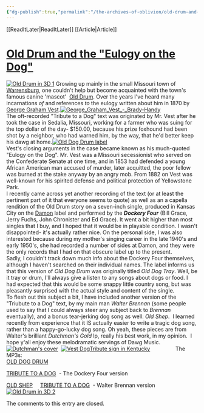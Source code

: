 ```yaml
---
{"dg-publish":true,"permalink":"/the-archives-of-oblivion/old-drum-and-the-eulogy-on-the-dog/"}
---
```


[[ReadItLater\|ReadItLater]] [[Article\|Article]]

# [Old Drum and the "Eulogy on the Dog"](https://blog.wfmu.org/freeform/2009/11/old-drum-and-the-eulogy-on-the-dog.html)

[![Old Drum in 3D 1](https://blog.wfmu.org/.a/6a00d83451c29169e20120a6a053b6970c-320wi)](https://blog.wfmu.org/.a/6a00d83451c29169e20120a6a053b6970c-pi) Growing up mainly in the small Missouri town of [Warrensburg](http://goburg.com/), one couldn't help but become acquainted with the town's famous canine 'mascot'  [Old Drum](http://www.almostheaven-golden-retriever-rescue.org/old-drum.htm). Over the years I've heard many incarnations *of* and references *to* the eulogy written about him in 1870 by [George Graham Vest](https://en.wikipedia.org/wiki/George_Graham_Vest).[![George_Graham_Vest_-_Brady-Handy](https://blog.wfmu.org/.a/6a00d83451c29169e20120a6a06ab1970c-320wi)](https://blog.wfmu.org/.a/6a00d83451c29169e20120a6a06ab1970c-pi)  
The oft-recorded "Tribute to a Dog" text was originated by Mr. Vest after he took the case in Sedalia, Missouri, working for a farmer who was suing for the top dollar of the day- $150.00, because his prize foxhound had been shot by a neighbor, who had warned him, by the way, that he'd better keep his dawg at home.[![Old Dog Drum label](https://blog.wfmu.org/.a/6a00d83451c29169e20120a64ae36b970b-320wi)](https://blog.wfmu.org/.a/6a00d83451c29169e20120a64ae36b970b-pi)  
Vest's closing arguments in the case became known as his much-quoted "Eulogy on the Dog". Mr. Vest was a Missouri secessionist who served on the Confederate Senate at one time, and in 1853 had defended a young African American man accused of murder, later acquitted, the poor fellow was burned at the stake anyway by an angry mob. From 1882 on Vest was well-known for his spirited defense and political protection of Yellowstone Park.  
I recently came across yet another recording of the text (or at least the pertinent part of it that everyone seems to quote) as well as an a capella rendition of the Old Drum story on a seven-inch single, produced in Kansas City on the [Damon](https://en.wikipedia.org/wiki/Damon_Records) label and performed by the ***Dockery Four*** (Bill Grace, Jerry Fuchs, John Chronister and Ed Grace). It went a bit higher than most singles that I buy, and I hoped that it would be in playable condition. I wasn't disappointed- it's actually rather nice. On the personal side, I was also interested because during my mother's singing career in the late 1940's and early 1950's, she had recorded a number of sides at Damon, and they were the only records that I had on that obscure label up to the present.  
Sadly, I couldn't track down much info about the Dockery Four themselves, although I haven't searched on their individual names. The label informs us that this version of *Old Dog Drum* was originally titled *Old* *Dog Tray*. Well, be it tray or drum, I'll always give a listen to any songs about dogs or food. I had expected that this would be some snappy little country song, but was pleasantly surprised with the actual style and content of the single.  
To flesh out this subject a bit, I have included another version of the "Triubute to a Dog" text, by my main man *Walter Brennan* (some people used to say that I could always steer any subject back to *Brennan* eventually), and a bonus tear-jerking dog song as well: *Old Shep*.  I learned recently from experience that it IS actually easier to write a tragic dog song, rather than a happy-go-lucky dog song. Oh yeah, these pieces are from Walter's brilliant *Dutchman's Gold* lp, really his best work, in my opinion.  I hope y'all enjoy these melodramatic servings of Dawg Music.[![Dutchman's cover](https://blog.wfmu.org/.a/6a00d83451c29169e20120a64ae6b8970b-120wi)](https://blog.wfmu.org/.a/6a00d83451c29169e20120a64ae6b8970b-pi)  [![Vest DogTribute sign in Kentucky](https://blog.wfmu.org/.a/6a00d83451c29169e20120a6a0c7af970c-320wi)](https://blog.wfmu.org/.a/6a00d83451c29169e20120a6a0c7af970c-pi)                 The MP3s:  
[OLD DOG DRUM](http://blogfiles.wfmu.org/MW/The_Dockery_Four_-_Old_Dog_Drum.mp3)

[TRIBUTE TO A DOG](http://blogfiles.wfmu.org/MW/Tribute_to_a_Dog_-_the_Dockery_Four.mp3)  - The Dockery Four version

[OLD SHEP](http://blogfiles.wfmu.org/MW/Walter_Brennan_-_Old_Shep.mp3)     [TRIBUTE TO A DOG](http://blogfiles.wfmu.org/MW/Tribute_to_a_Dog_-_Walter_Brennan.mp3)  - Walter Brennan version[![Old Drum in 3D 2](https://blog.wfmu.org/.a/6a00d83451c29169e20120a6a07091970c-320wi)](https://blog.wfmu.org/.a/6a00d83451c29169e20120a6a07091970c-pi)

The comments to this entry are closed.
